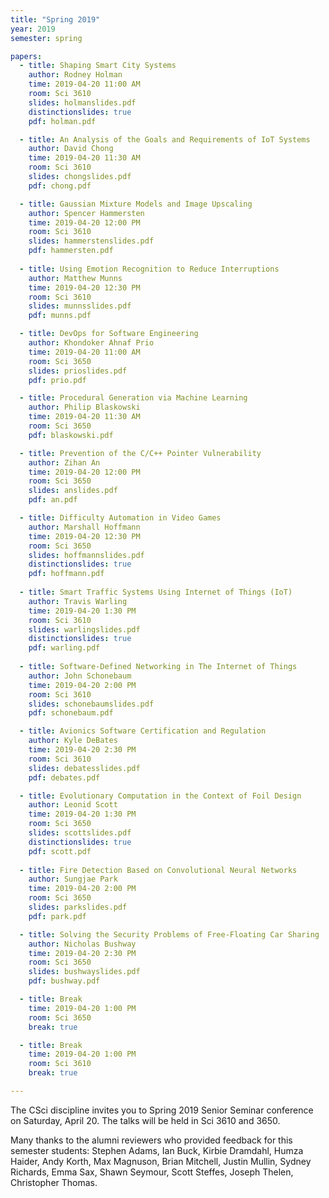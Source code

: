 ```yaml
---
title: "Spring 2019"
year: 2019
semester: spring

papers:
  - title: Shaping Smart City Systems
    author: Rodney Holman
    time: 2019-04-20 11:00 AM
    room: Sci 3610
    slides: holmanslides.pdf
    distinctionslides: true
    pdf: holman.pdf

  - title: An Analysis of the Goals and Requirements of IoT Systems
    author: David Chong
    time: 2019-04-20 11:30 AM
    room: Sci 3610
    slides: chongslides.pdf
    pdf: chong.pdf

  - title: Gaussian Mixture Models and Image Upscaling
    author: Spencer Hammersten
    time: 2019-04-20 12:00 PM
    room: Sci 3610
    slides: hammerstenslides.pdf
    pdf: hammersten.pdf
    
  - title: Using Emotion Recognition to Reduce Interruptions
    author: Matthew Munns
    time: 2019-04-20 12:30 PM
    room: Sci 3610
    slides: munnsslides.pdf
    pdf: munns.pdf

  - title: DevOps for Software Engineering
    author: Khondoker Ahnaf Prio
    time: 2019-04-20 11:00 AM
    room: Sci 3650
    slides: prioslides.pdf
    pdf: prio.pdf

  - title: Procedural Generation via Machine Learning
    author: Philip Blaskowski
    time: 2019-04-20 11:30 AM
    room: Sci 3650
    pdf: blaskowski.pdf

  - title: Prevention of the C/C++ Pointer Vulnerability
    author: Zihan An
    time: 2019-04-20 12:00 PM
    room: Sci 3650
    slides: anslides.pdf
    pdf: an.pdf

  - title: Difficulty Automation in Video Games
    author: Marshall Hoffmann
    time: 2019-04-20 12:30 PM
    room: Sci 3650
    slides: hoffmannslides.pdf
    distinctionslides: true
    pdf: hoffmann.pdf
    
  - title: Smart Traffic Systems Using Internet of Things (IoT)
    author: Travis Warling
    time: 2019-04-20 1:30 PM
    room: Sci 3610
    slides: warlingslides.pdf
    distinctionslides: true
    pdf: warling.pdf
    
  - title: Software-Defined Networking in The Internet of Things
    author: John Schonebaum
    time: 2019-04-20 2:00 PM
    room: Sci 3610
    slides: schonebaumslides.pdf
    pdf: schonebaum.pdf

  - title: Avionics Software Certification and Regulation
    author: Kyle DeBates
    time: 2019-04-20 2:30 PM
    room: Sci 3610
    slides: debatesslides.pdf
    pdf: debates.pdf

  - title: Evolutionary Computation in the Context of Foil Design
    author: Leonid Scott
    time: 2019-04-20 1:30 PM
    room: Sci 3650
    slides: scottslides.pdf
    distinctionslides: true
    pdf: scott.pdf
    
  - title: Fire Detection Based on Convolutional Neural Networks
    author: Sungjae Park
    time: 2019-04-20 2:00 PM
    room: Sci 3650
    slides: parkslides.pdf
    pdf: park.pdf

  - title: Solving the Security Problems of Free-Floating Car Sharing
    author: Nicholas Bushway
    time: 2019-04-20 2:30 PM
    room: Sci 3650
    slides: bushwayslides.pdf
    pdf: bushway.pdf

  - title: Break
    time: 2019-04-20 1:00 PM
    room: Sci 3650
    break: true

  - title: Break
    time: 2019-04-20 1:00 PM
    room: Sci 3610
    break: true

---
```


The CSci discipline invites you to Spring 2019 Senior Seminar conference on
Saturday, April 20.
The talks will be held in Sci 3610 and 3650.

Many thanks to the alumni reviewers who provided feedback for this semester students: Stephen Adams, Ian Buck, Kirbie Dramdahl, Humza Haider, Andy Korth, Max Magnuson, Brian Mitchell, Justin Mullin, Sydney Richards, Emma Sax, Shawn Seymour, Scott Steffes, Joseph Thelen, Christopher Thomas.



